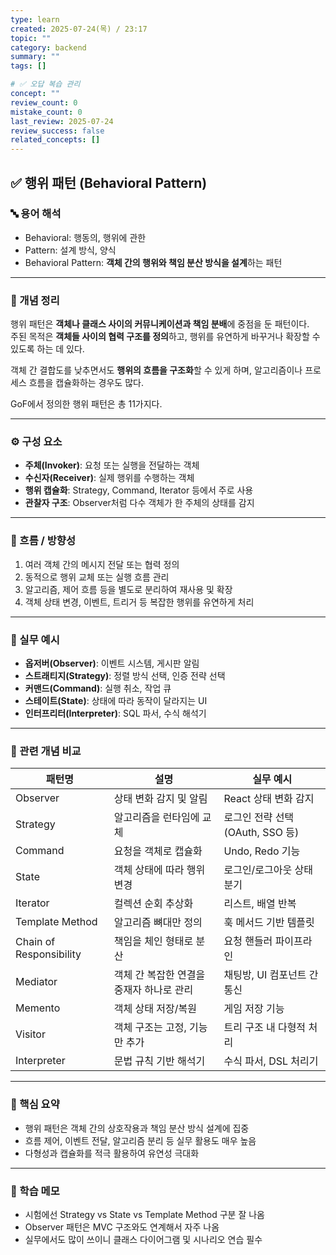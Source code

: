 ```yaml
---
type: learn
created: 2025-07-24(목) / 23:17
topic: ""
category: backend
summary: ""
tags: []

# ✅ 오답 복습 관리
concept: ""
review_count: 0
mistake_count: 0
last_review: 2025-07-24
review_success: false
related_concepts: []
---
```

## ✅ 행위 패턴 (Behavioral Pattern)

### 🔤 용어 해석  
- Behavioral: 행동의, 행위에 관한  
- Pattern: 설계 방식, 양식  
- Behavioral Pattern: **객체 간의 행위와 책임 분산 방식을 설계**하는 패턴

---

### 📌 개념 정리  
행위 패턴은 **객체나 클래스 사이의 커뮤니케이션과 책임 분배**에 중점을 둔 패턴이다.  
주된 목적은 **객체들 사이의 협력 구조를 정의**하고, 행위를 유연하게 바꾸거나 확장할 수 있도록 하는 데 있다.

객체 간 결합도를 낮추면서도 **행위의 흐름을 구조화**할 수 있게 하며, 알고리즘이나 프로세스 흐름을 캡슐화하는 경우도 많다.

GoF에서 정의한 행위 패턴은 총 11가지다.

---

### ⚙️ 구성 요소  
- **주체(Invoker)**: 요청 또는 실행을 전달하는 객체  
- **수신자(Receiver)**: 실제 행위를 수행하는 객체  
- **행위 캡슐화**: Strategy, Command, Iterator 등에서 주로 사용  
- **관찰자 구조**: Observer처럼 다수 객체가 한 주체의 상태를 감지

---

### 🧭 흐름 / 방향성  
1. 여러 객체 간의 메시지 전달 또는 협력 정의  
2. 동적으로 행위 교체 또는 실행 흐름 관리  
3. 알고리즘, 제어 흐름 등을 별도로 분리하여 재사용 및 확장  
4. 객체 상태 변경, 이벤트, 트리거 등 복잡한 행위를 유연하게 처리

---

### 💬 실무 예시  
- **옵저버(Observer)**: 이벤트 시스템, 게시판 알림  
- **스트래티지(Strategy)**: 정렬 방식 선택, 인증 전략 선택  
- **커맨드(Command)**: 실행 취소, 작업 큐  
- **스테이트(State)**: 상태에 따라 동작이 달라지는 UI  
- **인터프리터(Interpreter)**: SQL 파서, 수식 해석기

---

### 🔁 관련 개념 비교  
| 패턴명 | 설명 | 실무 예시 |
|--------|------|-----------|
| Observer | 상태 변화 감지 및 알림 | React 상태 변화 감지 |
| Strategy | 알고리즘을 런타임에 교체 | 로그인 전략 선택 (OAuth, SSO 등) |
| Command | 요청을 객체로 캡슐화 | Undo, Redo 기능 |
| State | 객체 상태에 따라 행위 변경 | 로그인/로그아웃 상태 분기 |
| Iterator | 컬렉션 순회 추상화 | 리스트, 배열 반복 |
| Template Method | 알고리즘 뼈대만 정의 | 훅 메서드 기반 템플릿 |
| Chain of Responsibility | 책임을 체인 형태로 분산 | 요청 핸들러 파이프라인 |
| Mediator | 객체 간 복잡한 연결을 중재자 하나로 관리 | 채팅방, UI 컴포넌트 간 통신 |
| Memento | 객체 상태 저장/복원 | 게임 저장 기능 |
| Visitor | 객체 구조는 고정, 기능만 추가 | 트리 구조 내 다형적 처리 |
| Interpreter | 문법 규칙 기반 해석기 | 수식 파서, DSL 처리기 |

---

### 🎯 핵심 요약  
- 행위 패턴은 객체 간의 상호작용과 책임 분산 방식 설계에 집중  
- 흐름 제어, 이벤트 전달, 알고리즘 분리 등 실무 활용도 매우 높음  
- 다형성과 캡슐화를 적극 활용하여 유연성 극대화

---

### 🧠 학습 메모  
- 시험에선 Strategy vs State vs Template Method 구분 잘 나옴  
- Observer 패턴은 MVC 구조와도 연계해서 자주 나옴  
- 실무에서도 많이 쓰이니 클래스 다이어그램 및 시나리오 연습 필수
